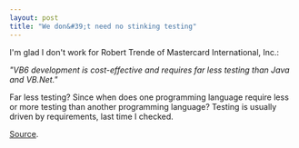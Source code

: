 ```yaml
---
layout: post
title: "We don&#39;t need no stinking testing"
---
```


<p>I'm glad I don't work for Robert Trende of Mastercard International, Inc.:</p>
<p><em>"VB6 development is cost-effective and requires far less testing than Java and VB.Net."</em></p>
<p>Far less testing? Since when does one programming language require less or more testing than another programming language? Testing is usually driven by requirements, last time I checked. </p>
<p><a href="http://www.computerworld.com/softwaretopics/software/appdev/story/0,10801,100367,00.html">Source</a>.</p>
 
